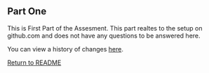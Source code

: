 ## Part One

This is First Part of the Assesment. This part realtes to the setup on github.com and does not have any questions to be answered here.

You can view a history of changes [here](/Part1/Changes.md).

[Return to README](/README.md)
